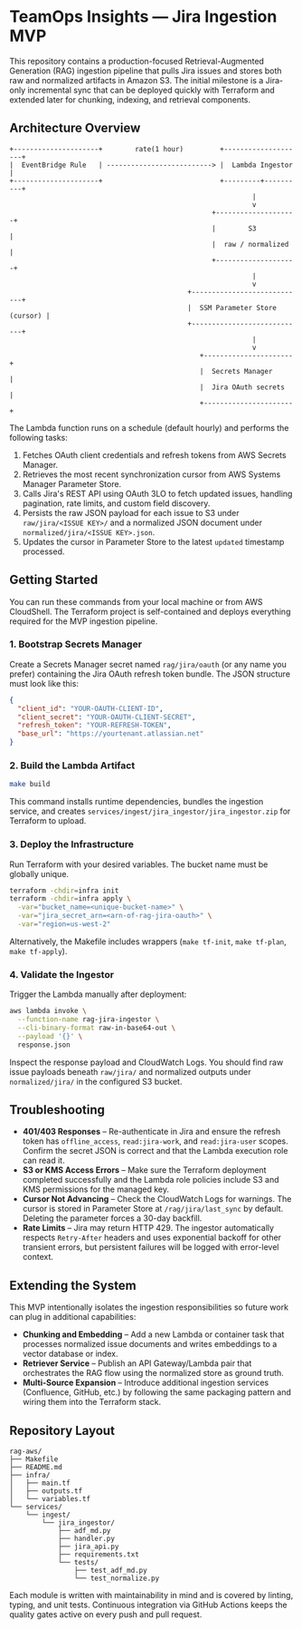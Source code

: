 # TeamOps Insights — Jira Ingestion MVP

This repository contains a production-focused Retrieval-Augmented Generation (RAG) ingestion
pipeline that pulls Jira issues and stores both raw and normalized artifacts in Amazon S3. The
initial milestone is a Jira-only incremental sync that can be deployed quickly with Terraform and
extended later for chunking, indexing, and retrieval components.

## Architecture Overview

```
+---------------------+        rate(1 hour)         +--------------------+
|  EventBridge Rule   | --------------------------> |  Lambda Ingestor   |
+---------------------+                             +---------+----------+
                                                            |
                                                            v
                                                  +--------------------+
                                                  |        S3          |
                                                  |  raw / normalized  |
                                                  +--------------------+
                                                            |
                                                            v
                                            +----------------------------+
                                            |  SSM Parameter Store (cursor) |
                                            +----------------------------+
                                                            |
                                                            v
                                               +----------------------+
                                               |  Secrets Manager     |
                                               |  Jira OAuth secrets  |
                                               +----------------------+
```

The Lambda function runs on a schedule (default hourly) and performs the following tasks:

1. Fetches OAuth client credentials and refresh tokens from AWS Secrets Manager.
2. Retrieves the most recent synchronization cursor from AWS Systems Manager Parameter Store.
3. Calls Jira's REST API using OAuth 3LO to fetch updated issues, handling pagination, rate
   limits, and custom field discovery.
4. Persists the raw JSON payload for each issue to S3 under `raw/jira/<ISSUE KEY>/` and a normalized
   JSON document under `normalized/jira/<ISSUE KEY>.json`.
5. Updates the cursor in Parameter Store to the latest `updated` timestamp processed.

## Getting Started

You can run these commands from your local machine or from AWS CloudShell. The Terraform project is
self-contained and deploys everything required for the MVP ingestion pipeline.

### 1. Bootstrap Secrets Manager

Create a Secrets Manager secret named `rag/jira/oauth` (or any name you prefer) containing the Jira
OAuth refresh token bundle. The JSON structure must look like this:

```json
{
  "client_id": "YOUR-OAUTH-CLIENT-ID",
  "client_secret": "YOUR-OAUTH-CLIENT-SECRET",
  "refresh_token": "YOUR-REFRESH-TOKEN",
  "base_url": "https://yourtenant.atlassian.net"
}
```

### 2. Build the Lambda Artifact

```bash
make build
```

This command installs runtime dependencies, bundles the ingestion service, and creates
`services/ingest/jira_ingestor/jira_ingestor.zip` for Terraform to upload.

### 3. Deploy the Infrastructure

Run Terraform with your desired variables. The bucket name must be globally unique.

```bash
terraform -chdir=infra init
terraform -chdir=infra apply \
  -var="bucket_name=<unique-bucket-name>" \
  -var="jira_secret_arn=<arn-of-rag-jira-oauth>" \
  -var="region=us-west-2"
```

Alternatively, the Makefile includes wrappers (`make tf-init`, `make tf-plan`, `make tf-apply`).

### 4. Validate the Ingestor

Trigger the Lambda manually after deployment:

```bash
aws lambda invoke \
  --function-name rag-jira-ingestor \
  --cli-binary-format raw-in-base64-out \
  --payload '{}' \
  response.json
```

Inspect the response payload and CloudWatch Logs. You should find raw issue payloads beneath
`raw/jira/` and normalized outputs under `normalized/jira/` in the configured S3 bucket.

## Troubleshooting

- **401/403 Responses** – Re-authenticate in Jira and ensure the refresh token has `offline_access`,
  `read:jira-work`, and `read:jira-user` scopes. Confirm the secret JSON is correct and that the
  Lambda execution role can read it.
- **S3 or KMS Access Errors** – Make sure the Terraform deployment completed successfully and the
  Lambda role policies include S3 and KMS permissions for the managed key.
- **Cursor Not Advancing** – Check the CloudWatch Logs for warnings. The cursor is stored in
  Parameter Store at `/rag/jira/last_sync` by default. Deleting the parameter forces a 30-day
  backfill.
- **Rate Limits** – Jira may return HTTP 429. The ingestor automatically respects `Retry-After`
  headers and uses exponential backoff for other transient errors, but persistent failures will be
  logged with error-level context.

## Extending the System

This MVP intentionally isolates the ingestion responsibilities so future work can plug in additional
capabilities:

- **Chunking and Embedding** – Add a new Lambda or container task that processes normalized issue
  documents and writes embeddings to a vector database or index.
- **Retriever Service** – Publish an API Gateway/Lambda pair that orchestrates the RAG flow using the
  normalized store as ground truth.
- **Multi-Source Expansion** – Introduce additional ingestion services (Confluence, GitHub, etc.) by
  following the same packaging pattern and wiring them into the Terraform stack.

## Repository Layout

```
rag-aws/
├── Makefile
├── README.md
├── infra/
│   ├── main.tf
│   ├── outputs.tf
│   └── variables.tf
└── services/
    └── ingest/
        └── jira_ingestor/
            ├── adf_md.py
            ├── handler.py
            ├── jira_api.py
            ├── requirements.txt
            └── tests/
                ├── test_adf_md.py
                └── test_normalize.py
```

Each module is written with maintainability in mind and is covered by linting, typing, and unit
tests. Continuous integration via GitHub Actions keeps the quality gates active on every push and
pull request.
